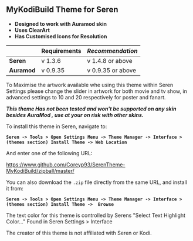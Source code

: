 ## **MyKodiBuild Theme for Seren**
 
* **Designed to work with Auramod skin**  
* **Uses ClearArt**
* **Has Customised Icons for Resolution** 

|       | **Requirements** | ***Recommendation*** |
|---|---|---|
| **Seren** |   v 1.3.6   | v 1.4.8 or above |
|**Auramod**|  v 0.9.35   | v 0.9.35 or above|

To Maximise the artwork available  whe using this theme within Seren Settings please change the slider in artwork for both movie and tv show, in advanced settings to 10 and 20 respectively  for poster and fanart.


**_This theme Has not been tested and won't be supported on any skin besides AuraMod , use at your on risk with other skins._**

To install this theme in Seren, navigate to:

**`Seren -> Tools > Open Settings Menu -> Theme Manager -> Interface > (themes section) Install Theme -> Web Location`**

And enter one of the following URL:

https://www.github.com/Coreyp93/SerenTheme-MyKodiBuild/zipball/master/

You can also download the `.zip` file directly from the same URL, and install it from:

**`Seren -> Tools > Open Settings Menu -> Theme Manager -> Interface > (themes section) Install Theme ->  Browse`**

The text color for this theme is controlled by Serens "Select Text Highlight Color..." Found in Seren Settings > Interface

The creator of this theme is not affiliated with Seren or Kodi.
